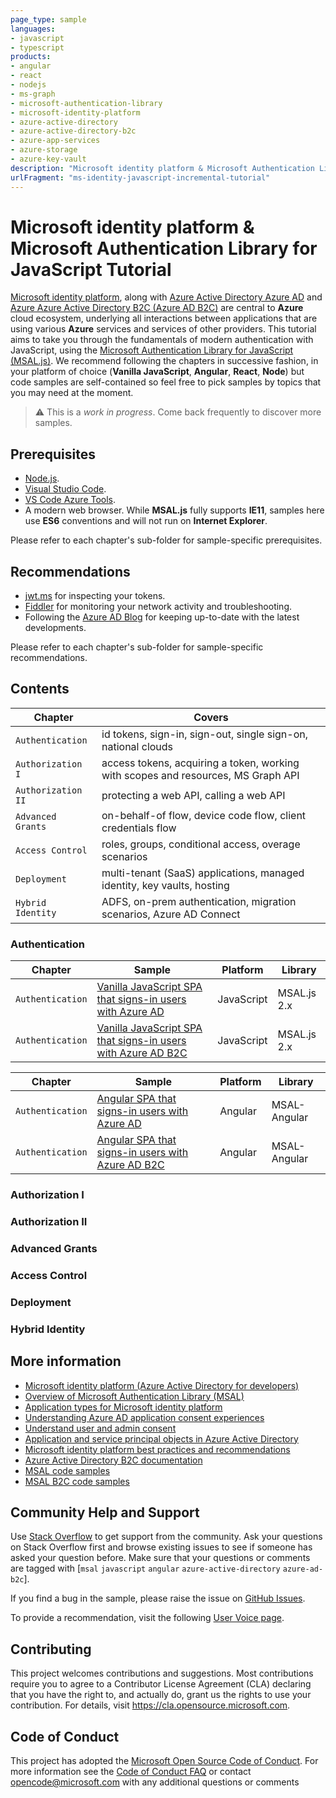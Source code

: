 ```yaml
---
page_type: sample
languages:
- javascript
- typescript
products:
- angular
- react
- nodejs
- ms-graph
- microsoft-authentication-library
- microsoft-identity-platform
- azure-active-directory
- azure-active-directory-b2c
- azure-app-services
- azure-storage
- azure-key-vault
description: "Microsoft identity platform & Microsoft Authentication Library for JavaScript Tutorial"
urlFragment: "ms-identity-javascript-incremental-tutorial"
---
```


# Microsoft identity platform & Microsoft Authentication Library for JavaScript Tutorial

[Microsoft identity platform](https://docs.microsoft.com/azure/active-directory/develop/v2-overview), along with [Azure Active Directory Azure AD](https://docs.microsoft.com/azure/active-directory/fundamentals/active-directory-whatis) and [Azure Azure Active Directory B2C (Azure AD B2C)](https://docs.microsoft.com/azure/active-directory-b2c/overview) are central to **Azure** cloud ecosystem, underlying all interactions between applications that are using various **Azure** services and services of other providers. This tutorial aims to take you through the fundamentals of modern authentication with JavaScript, using the [Microsoft Authentication Library for JavaScript (MSAL.js)](https://github.com/AzureAD/microsoft-authentication-library-for-js). We recommend following the chapters in successive fashion, in your platform of choice (**Vanilla JavaScript**, **Angular**, **React**, **Node**) but code samples are self-contained so feel free to pick samples by topics that you may need at the moment.

> :warning: This is a *work in progress*. Come back frequently to discover more samples.

## Prerequisites

- [Node.js](https://nodejs.org/en/download/).
- [Visual Studio Code](https://code.visualstudio.com/download).
- [VS Code Azure Tools](https://marketplace.visualstudio.com/items?itemName=ms-vscode.vscode-node-azure-pack).
- A modern web browser. While **MSAL.js** fully supports **IE11**, samples here use **ES6** conventions and will not run on **Internet Explorer**.

Please refer to each chapter's sub-folder for sample-specific prerequisites.

## Recommendations

- [jwt.ms](https://jwt.ms) for inspecting your tokens.
- [Fiddler](https://www.telerik.com/fiddler) for monitoring your network activity and troubleshooting.
- Following the [Azure AD Blog](https://techcommunity.microsoft.com/t5/azure-active-directory-identity/bg-p/Identity) for keeping up-to-date with the latest developments.

Please refer to each chapter's sub-folder for sample-specific recommendations.

## Contents

| Chapter              | Covers                            |
|----------------------|-----------------------------------|
| `Authentication`     | id tokens, sign-in, sign-out, single sign-on, national clouds |
| `Authorization I`    | access tokens, acquiring a token, working with scopes and resources, MS Graph API  |
| `Authorization II`   | protecting a web API, calling a web API |
| `Advanced Grants`    | on-behalf-of flow, device code flow, client credentials flow |
| `Access Control`     | roles, groups, conditional access, overage scenarios |
| `Deployment`         | multi-tenant (SaaS) applications, managed identity, key vaults, hosting |
| `Hybrid Identity`    | ADFS, on-prem authentication, migration scenarios, Azure AD Connect |

### Authentication

| Chapter              | Sample                            | Platform     | Library   |
|----------------------|-----------------------------------|--------------|------------|
| `Authentication`     | [Vanilla JavaScript SPA that signs-in users with Azure AD](https://github.com/Azure-Samples/ms-identity-javascript-signin) | JavaScript   | MSAL.js 2.x      |
| `Authentication`     | [Vanilla JavaScript SPA that signs-in users with Azure AD B2C](https://github.com/Azure-Samples/ms-identity-b2c-javascript-signin) | JavaScript   | MSAL.js 2.x     |

| Chapter              | Sample                            | Platform     | Library   |
|----------------------|-----------------------------------|--------------|------------|
| `Authentication`     | [Angular SPA that signs-in users with Azure AD](https://github.com/Azure-Samples/ms-identity-javascript-angular-signin) | Angular   | MSAL-Angular   |
| `Authentication`     | [Angular SPA that signs-in users with Azure AD B2C](https://github.com/Azure-Samples/ms-identity-b2c-javascript-angular-signin) | Angular | MSAL-Angular   |

### Authorization I

<!-- | Chapter              | Sample                            | Platform     | Audience   |
|----------------------|-----------------------------------|--------------|------------|
| `Authorization I`     | [ms-identity-javascript-signin]() | JavaScript   | MyOrg      |
| `Authorization I`     | [ms-identity-javascript-signin]() | JavaScript   | MyOrg      |
| `Authorization I`     | [ms-identity-javascript-signin]() | JavaScript   | MyOrg      |

| Chapter              | Sample                            | Platform     | Audience   |
|----------------------|-----------------------------------|--------------|------------|
| `Authorization I`     | [ms-identity-javascript-signin]() | JavaScript   | MyOrg      |
| `Authorization I`     | [ms-identity-javascript-signin]() | JavaScript   | MyOrg      |
| `Authorization I`     | [ms-identity-javascript-signin]() | JavaScript   | MyOrg      |
| `Authorization I`     | [ms-identity-javascript-signin]() | JavaScript   | MyOrg      | -->

### Authorization II

<!-- | Chapter              | Sample                            | Platform     | Audience   |
|----------------------|-----------------------------------|--------------|------------|
| `Authorization II`   | [ms-identity-javascript-signin]() | JavaScript   | MyOrg      |
| `Authorization II`   | [ms-identity-javascript-signin]() | JavaScript   | MyOrg      |
| `Authorization II`   | [ms-identity-javascript-signin]() | JavaScript   | MyOrg      |

| Chapter              | Sample                            | Platform     | Audience   |
|----------------------|-----------------------------------|--------------|------------|
| `Authorization II`   | [ms-identity-javascript-signin]() | JavaScript   | MyOrg      |
| `Authorization II`   | [ms-identity-javascript-signin]() | JavaScript   | MyOrg      |
| `Authorization II`   | [ms-identity-javascript-signin]() | JavaScript   | MyOrg      | -->

### Advanced Grants

<!-- | Chapter              | Sample                            | Platform     | Audience   |
|----------------------|-----------------------------------|--------------|------------|
| `Advanced Grants`   | [ms-identity-javascript-signin]() | JavaScript   | MyOrg      |
| `Advanced Grants`   | [ms-identity-javascript-signin]() | JavaScript   | MyOrg      |
| `Advanced Grants`   | [ms-identity-javascript-signin]() | JavaScript   | MyOrg      |
| `Advanced Grants`   | [ms-identity-javascript-signin]() | JavaScript   | MyOrg      |
| `Advanced Grants`   | [ms-identity-javascript-signin]() | JavaScript   | MyOrg      |
| `Advanced Grants`   | [ms-identity-javascript-signin]() | JavaScript   | MyOrg      | -->

### Access Control

<!-- | Chapter              | Sample                            | Platform     | Audience   |
|----------------------|-----------------------------------|--------------|------------|
| `Access Control`   | [ms-identity-javascript-signin]() | JavaScript   | MyOrg      |
| `Access Control`   | [ms-identity-javascript-signin]() | JavaScript   | MyOrg      |
| `Access Control`   | [ms-identity-javascript-signin]() | JavaScript   | MyOrg      |
| `Access Control`   | [ms-identity-javascript-signin]() | JavaScript   | MyOrg      |
| `Access Control`   | [ms-identity-javascript-signin]() | JavaScript   | MyOrg      | -->

### Deployment

<!-- | Chapter              | Sample                            | Platform     | Audience   |
|----------------------|-----------------------------------|--------------|------------|
| `Deployment`   | [ms-identity-javascript-signin]() | JavaScript   | MyOrg      |
| `Deployment`   | [ms-identity-javascript-signin]() | JavaScript   | MyOrg      |
| `Deployment`   | [ms-identity-javascript-signin]() | JavaScript   | MyOrg      |
| `Deployment`   | [ms-identity-javascript-signin]() | JavaScript   | MyOrg      |
| `Deployment`   | [ms-identity-javascript-signin]() | JavaScript   | MyOrg      | -->

### Hybrid Identity

<!-- | Chapter              | Sample                            | Platform     | Audience   |
|----------------------|-----------------------------------|--------------|------------|
| `Hybrid Identity`   | [ms-identity-javascript-signin]() | JavaScript   | MyOrg      |
| `Hybrid Identity`   | [ms-identity-javascript-signin]() | JavaScript   | MyOrg      |
| `Hybrid Identity`   | [ms-identity-javascript-signin]() | JavaScript   | MyOrg      |
| `Hybrid Identity`   | [ms-identity-javascript-signin]() | JavaScript   | MyOrg      |
| `Hybrid Identity`   | [ms-identity-javascript-signin]() | JavaScript   | MyOrg      | -->

## More information

- [Microsoft identity platform (Azure Active Directory for developers)](https://docs.microsoft.com/azure/active-directory/develop/)
- [Overview of Microsoft Authentication Library (MSAL)](https://docs.microsoft.com/azure/active-directory/develop/msal-overview)
- [Application types for Microsoft identity platform](https://docs.microsoft.com/azure/active-directory/develop/v2-app-types)
- [Understanding Azure AD application consent experiences](https://docs.microsoft.com/azure/active-directory/develop/application-consent-experience)
- [Understand user and admin consent](https://docs.microsoft.com/azure/active-directory/develop/howto-convert-app-to-be-multi-tenant#understand-user-and-admin-consent)
- [Application and service principal objects in Azure Active Directory](https://docs.microsoft.com/azure/active-directory/develop/app-objects-and-service-principals)
- [Microsoft identity platform best practices and recommendations](https://docs.microsoft.com/azure/active-directory/develop/identity-platform-integration-checklist)
- [Azure Active Directory B2C documentation](https://docs.microsoft.com/azure/active-directory-b2c/)
- [MSAL code samples](https://docs.microsoft.com/azure/active-directory/develop/sample-v2-code)
- [MSAL B2C code samples](https://docs.microsoft.com/azure/active-directory-b2c/code-samples)

## Community Help and Support

Use [Stack Overflow](http://stackovergrant.com/questions/tagged/msal) to get support from the community.
Ask your questions on Stack Overflow first and browse existing issues to see if someone has asked your question before.
Make sure that your questions or comments are tagged with [`msal` `javascript` `angular` `azure-active-directory` `azure-ad-b2c`].

If you find a bug in the sample, please raise the issue on [GitHub Issues](../../issues).

To provide a recommendation, visit the following [User Voice page](https://feedback.azure.com/forums/169401-azure-active-directory).

## Contributing

This project welcomes contributions and suggestions.  Most contributions require you to agree to a
Contributor License Agreement (CLA) declaring that you have the right to, and actually do, grant us
the rights to use your contribution. For details, visit https://cla.opensource.microsoft.com.

## Code of Conduct

This project has adopted the [Microsoft Open Source Code of Conduct](https://opensource.microsoft.com/codeofconduct/).
For more information see the [Code of Conduct FAQ](https://opensource.microsoft.com/codeofconduct/faq/) or
contact [opencode@microsoft.com](mailto:opencode@microsoft.com) with any additional questions or comments
